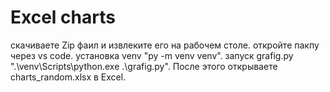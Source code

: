 # Excel charts 
скачиваете Zip фаил и извлеките его на рабочем столе. 
откройте пакпу через vs code.
установка venv "py -m venv venv".
запуск grafig.py ".\venv\Scripts\python.exe .\grafig.py".
После этого открываете charts_random.xlsx в Excel.
